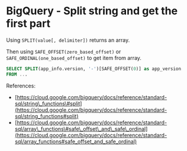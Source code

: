 # BigQuery - Split string and get the first part

Using `SPLIT(value[, delimiter])` returns an array.

Then using `SAFE_OFFSET(zero_based_offset)` or `SAFE_ORDINAL(one_based_offset)` to get item from array.

```sql
SELECT SPLIT(app_info.version, '-')[SAFE_OFFSET(0)] as app_version
FROM ...
```

References:

* [https://cloud.google.com/bigquery/docs/reference/standard-sql/string\_functions\#split](https://cloud.google.com/bigquery/docs/reference/standard-sql/string_functions#split)
* [https://cloud.google.com/bigquery/docs/reference/standard-sql/array\_functions\#safe\_offset\_and\_safe\_ordinal](https://cloud.google.com/bigquery/docs/reference/standard-sql/array_functions#safe_offset_and_safe_ordinal)

